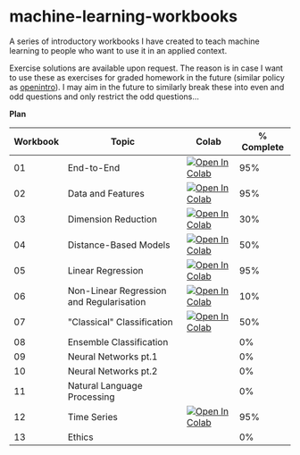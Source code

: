 # machine-learning-workbooks
 
A series of introductory workbooks I have created to teach machine learning to people who want to use it in an applied context.

Exercise solutions are available upon request. The reason is in case I want to use these as exercises for graded homework in the future (similar policy as [openintro](https://www.openintro.org/blog/article/2021-02-15-why-dont-we-release-all-exercise-solutions/)). I may aim in the future to similarly break these into even and odd questions and only restrict the odd questions...

__Plan__

| Workbook | Topic                                    | Colab | % Complete |
|----------|------------------------------------------|-------|------------|
|  01      | End-to-End                               | [![Open In Colab](https://colab.research.google.com/assets/colab-badge.svg)](https://colab.research.google.com/github/Eldave93/machine-learning-workbooks/blob/main/01-end_to_end/01_workbook.ipynb) | 95% |
|  02      | Data and Features                        | [![Open In Colab](https://colab.research.google.com/assets/colab-badge.svg)](https://colab.research.google.com/github/Eldave93/machine-learning-workbooks/blob/main/02-data/02_workbook.ipynb) | 95% |
|  03      | Dimension Reduction                      | [![Open In Colab](https://colab.research.google.com/assets/colab-badge.svg)](https://colab.research.google.com/github/Eldave93/machine-learning-workbooks/blob/main/03-dimension-reduction/03_workbook.ipynb) | 30% |
|  04      | Distance-Based Models                    | [![Open In Colab](https://colab.research.google.com/assets/colab-badge.svg)](https://colab.research.google.com/github/Eldave93/machine-learning-workbooks/blob/main/04-distance-based-models/04_workbook.ipynb) | 50% |
|  05      | Linear Regression                        | [![Open In Colab](https://colab.research.google.com/assets/colab-badge.svg)](https://colab.research.google.com/github/Eldave93/machine-learning-workbooks/blob/main/05-regression/05_workbook.ipynb) | 95% |
|  06      | Non-Linear Regression and Regularisation | [![Open In Colab](https://colab.research.google.com/assets/colab-badge.svg)](https://colab.research.google.com/github/Eldave93/machine-learning-workbooks/blob/main/06-non-linear_regression_and_regularisation/06_workbook.ipynb) | 10% |
|  07      | "Classical" Classification               | [![Open In Colab](https://colab.research.google.com/assets/colab-badge.svg)](https://colab.research.google.com/github/Eldave93/machine-learning-workbooks/blob/main/07-classical-classification/07_workbook.ipynb) | 50% |
|  08      | Ensemble Classification                  | | 0% |
|  09      | Neural Networks pt.1                     | | 0% |
|  10      | Neural Networks pt.2                     | | 0% |
|  11      | Natural Language Processing              | | 0% |
|  12      | Time Series                              | [![Open In Colab](https://colab.research.google.com/assets/colab-badge.svg)](https://colab.research.google.com/github/Eldave93/machine-learning-workbooks/blob/main/12-time-series/12_workbook.ipynb) | 95% |
|  13      | Ethics                                   | | 0% |
